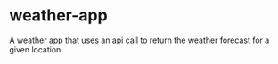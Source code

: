 # weather-app
A weather app that uses an api call to return the weather forecast for a given location

